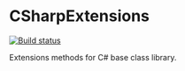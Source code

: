CSharpExtensions
================

[![Build status](https://ci.appveyor.com/api/projects/status/github/CSharpExtensions?svg=true)](https://ci.appveyor.com/project/ogborstad/CSharpExtensions)

Extensions methods for C# base class library.

